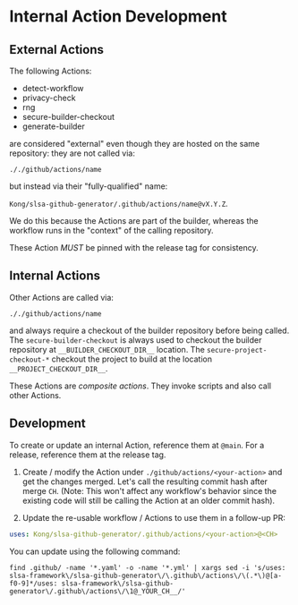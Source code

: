 # Internal Action Development

## External Actions

The following Actions:

- detect-workflow
- privacy-check
- rng
- secure-builder-checkout
- generate-builder

are considered "external" even though they are hosted on the same repository: they are not called via:

`././github/actions/name`

but instead via their "fully-qualified" name:

`Kong/slsa-github-generator/.github/actions/name@vX.Y.Z`.

We do this because the Actions are part of the builder, whereas the workflow runs in the "context" of the calling repository.

These Action _MUST_ be pinned with the release tag for consistency.

## Internal Actions

Other Actions are called via:

`././github/actions/name`

and always require a checkout of the builder repository before being called.
The `secure-builder-checkout` is always used to checkout the builder repository
at `__BUILDER_CHECKOUT_DIR__` location. The `secure-project-checkout-*` checkout
the project to build at the location `__PROJECT_CHECKOUT_DIR__`.

These Actions are _composite actions_. They invoke scripts and also call other Actions.

## Development

To create or update an internal Action, reference them at `@main`. For a release, reference them at the release tag.

1. Create / modify the Action under `./github/actions/<your-action>` and get the changes merged. Let's call the resulting
   commit hash after merge `CH`. (Note: This won't affect any workflow's behavior since
   the existing code will still be calling the Action at an older commit hash).

2. Update the re-usable workflow / Actions to use them in a follow-up PR:

```yaml
uses: Kong/slsa-github-generator/.github/actions/<your-action>@<CH>
```

You can update using the following command:

```shell
find .github/ -name '*.yaml' -o -name '*.yml' | xargs sed -i 's/uses: slsa-framework\/slsa-github-generator\/\.github\/actions\/\(.*\)@[a-f0-9]*/uses: slsa-framework\/slsa-github-generator\/.github\/actions\/\1@_YOUR_CH__/'
```

